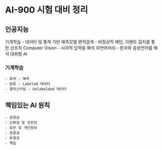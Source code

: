 # AI-900 시험 대비 정리

## 인공지능

   기계학습 - 데이터 및 통계 기반 예측모델
   변칙검색 - 비정상적 패턴, 이벤트 감지를 통한 선조치
   Computer Vision - 시각적 입력을 해석
   자연어처리 - 문자와 음성언어를 해석
   대화형 AI

### 기계학습
    - 회귀 : 예측
    - 분류 : Labeled 데이터
    - 클러스터링 : Unlabelded 데이터


## 책임있는 AI 원칙
    - 공정성
    - 신뢰성 및 안전성
    - 보안 및 개인정보
    - 포괄성
    - 투명성
    - 책임


